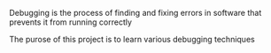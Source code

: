 Debugging is the process of finding and fixing errors in software that prevents it from running correctly

The purose of this project is to learn various debugging techniques
